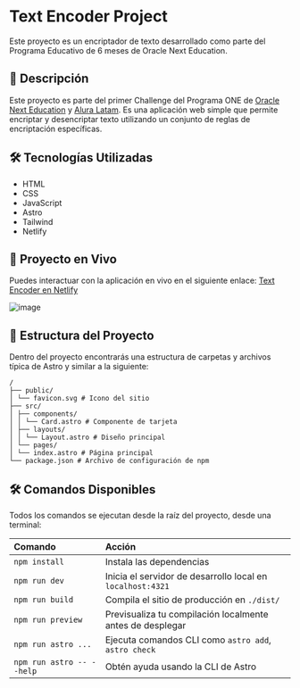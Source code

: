 # Text Encoder Project

Este proyecto es un encriptador de texto desarrollado como parte del Programa Educativo de 6 meses de Oracle Next Education.

## 🔧 Descripción

Este proyecto es parte del primer Challenge del Programa ONE de [Oracle Next Education](https://www.oracle.com/co/education/oracle-next-education/) y [Alura Latam](https://www.aluracursos.com/). Es una aplicación web simple que permite encriptar y desencriptar texto utilizando un conjunto de reglas de encriptación específicas.

## 🛠️ Tecnologías Utilizadas

- HTML
- CSS
- JavaScript
- Astro
- Tailwind
- Netlify

## 🚀 Proyecto en Vivo

Puedes interactuar con la aplicación en vivo en el siguiente enlace: [Text Encoder en Netlify](https://textencoder.netlify.app)

![image](https://github.com/user-attachments/assets/fc5a5d5b-2fc9-4aee-bb21-2b518b0dc875)


## 📂 Estructura del Proyecto

Dentro del proyecto encontrarás una estructura de carpetas y archivos típica de Astro y similar a la siguiente:

```text
/
├── public/
│ └── favicon.svg # Icono del sitio
├── src/
│ ├── components/
│ │ └── Card.astro # Componente de tarjeta
│ ├── layouts/
│ │ └── Layout.astro # Diseño principal
│ └── pages/
│ └── index.astro # Página principal
└── package.json # Archivo de configuración de npm
```

## 🛠️ Comandos Disponibles

Todos los comandos se ejecutan desde la raíz del proyecto, desde una terminal:

| Comando                   | Acción                                           |
| :------------------------ | :----------------------------------------------- |
| `npm install`             | Instala las dependencias                         |
| `npm run dev`             | Inicia el servidor de desarrollo local en `localhost:4321` |
| `npm run build`           | Compila el sitio de producción en `./dist/`      |
| `npm run preview`         | Previsualiza tu compilación localmente antes de desplegar |
| `npm run astro ...`       | Ejecuta comandos CLI como `astro add`, `astro check` |
| `npm run astro -- --help` | Obtén ayuda usando la CLI de Astro               |
